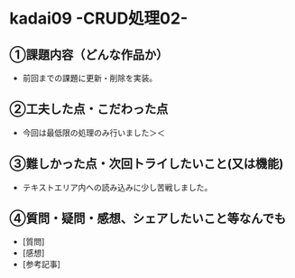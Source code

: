 # kadai09 -CRUD処理02-

## ①課題内容（どんな作品か）
- 前回までの課題に更新・削除を実装。
  
## ②工夫した点・こだわった点
- 今回は最低限の処理のみ行いました＞＜

## ③難しかった点・次回トライしたいこと(又は機能)
- テキストエリア内への読み込みに少し苦戦しました。

## ④質問・疑問・感想、シェアしたいこと等なんでも
- [質問] 
- [感想] 
- [参考記事] 
